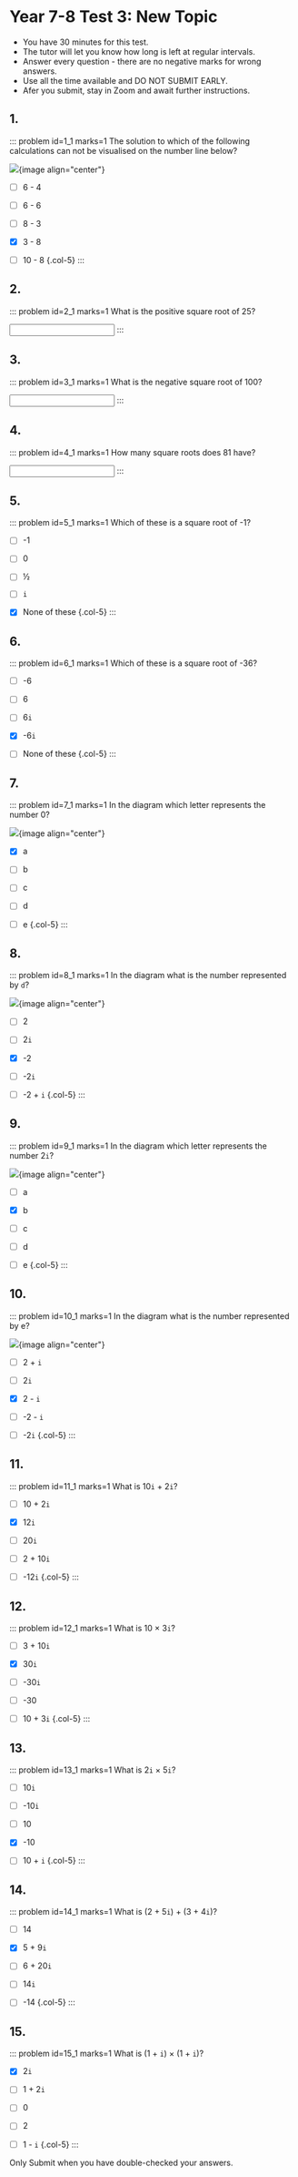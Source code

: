 # Year 7-8 Test 3: New Topic

* You have 30 minutes for this test.  
* The tutor will let you know how long is left at regular intervals.  
* Answer every question - there are no negative marks for wrong answers.  
* Use all the time available and DO NOT SUBMIT EARLY.  
* Afer you submit, stay in Zoom and await further instructions.  


## 1.
::: problem id=1_1 marks=1
The solution to which of the following calculations can not be visualised on the number line below?  

![](/resources/admissions-7-8-test3-new-topic/1-numberline.png){image align="center"}

* [ ] 6 - 4
* [ ] 6 - 6
* [ ] 8 - 3
* [x] 3 - 8
* [ ] 10 - 8
{.col-5}
:::


## 2.
::: problem id=2_1 marks=1 
What is the positive square root of 25?   

<input type="number" solution="5"/>
:::


## 3.
::: problem id=3_1 marks=1
What is the negative square root of 100?  
   
<input type="number" solution="-10"/>
:::


## 4.
::: problem id=4_1 marks=1
How many square roots does 81 have?  
 
<input type="number" solution="4"/>
:::


## 5.
::: problem id=5_1 marks=1
Which of these is a square root of -1?

* [ ] -1
* [ ] 0
* [ ] ½
* [ ] `i`
* [x] None of these 
{.col-5}
:::


## 6.
::: problem id=6_1 marks=1
Which of these is a square root of -36?
  
* [ ] -6
* [ ] 6
* [ ] 6`i`
* [x] -6`i`
* [ ] None of these
{.col-5}
:::


## 7.
::: problem id=7_1 marks=1
In the diagram which letter represents the number 0?    

![](/resources/admissions-7-8-test3-new-topic/7-diagram.png){image align="center"}

* [x] a
* [ ] b
* [ ] c
* [ ] d
* [ ] e
{.col-5}
:::


## 8.
::: problem id=8_1 marks=1
In the diagram what is the number represented by `d`?  

![](/resources/admissions-7-8-test3-new-topic/8-diagram.png){image align="center"}

* [ ] 2
* [ ] 2`i`
* [x] -2
* [ ] -2`i`
* [ ] -2 + `i`
{.col-5}
:::


## 9.
::: problem id=9_1 marks=1
In the diagram which letter represents the number 2`i`?

![](/resources/admissions-7-8-test3-new-topic/9-diagram.png){image align="center"}

* [ ] a
* [x] b
* [ ] c
* [ ] d
* [ ] e
{.col-5} 
:::


## 10.
::: problem id=10_1 marks=1
In the diagram what is the number represented by e?  

![](/resources/admissions-7-8-test3-new-topic/10-diagram.png){image align="center"}

* [ ] 2 + `i`
* [ ] 2`i`
* [x] 2 - `i`
* [ ] -2 - `i`
* [ ] -2`i`
{.col-5}
:::


## 11.
::: problem id=11_1 marks=1
What is 10`i` + 2`i`?

* [ ] 10 + 2`i`
* [x] 12`i`
* [ ] 20`i`
* [ ] 2 + 10`i`
* [ ] -12`i` 
{.col-5}
:::


## 12.
::: problem id=12_1 marks=1
What is 10 × 3`i`?

* [ ] 3 + 10`i`
* [x] 30`i`
* [ ] -30`i`
* [ ] -30
* [ ] 10 + 3`i`
{.col-5}
:::


## 13.
::: problem id=13_1 marks=1
What is 2`i` × 5`i`?

* [ ] 10`i`
* [ ] -10`i`
* [ ] 10
* [x] -10
* [ ] 10 + `i`
{.col-5}
:::


## 14.
::: problem id=14_1 marks=1
What is (2 + 5`i`) + (3 + 4`i`)?  

* [ ] 14
* [x] 5 + 9`i`
* [ ] 6 + 20`i`
* [ ] 14`i`
* [ ] -14
{.col-5}
:::


## 15.
::: problem id=15_1 marks=1
What is (1 + `i`) × (1 + `i`)?  

* [x] 2`i`
* [ ] 1 + 2`i`
* [ ] 0
* [ ] 2
* [ ] 1 - `i`
{.col-5}
:::


Only Submit when you have double-checked your answers.